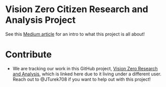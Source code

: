 # Vision Zero Citizen Research and Analysis Project
See this [Medium article](https://jackturek.medium.com/vision-zero-is-a-great-idea-can-it-work-in-the-us-part-1-6075ef45914d) for an intro to what this project is all about!

# Contribute 
- We are tracking our work in this GitHub project, [Vision Zero Research and Analysis](https://github.com/users/txmx13/projects/3/views/1), which is linked here due to it living under a different user. Reach out to @JTurek708 if you want to help out with this project!
